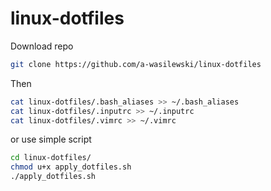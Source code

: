 # linux-dotfiles

Download repo
```bash
git clone https://github.com/a-wasilewski/linux-dotfiles
```


Then
```bash
cat linux-dotfiles/.bash_aliases >> ~/.bash_aliases
cat linux-dotfiles/.inputrc >> ~/.inputrc
cat linux-dotfiles/.vimrc >> ~/.vimrc
```
or use simple script
```bash
cd linux-dotfiles/
chmod u+x apply_dotfiles.sh
./apply_dotfiles.sh
```
